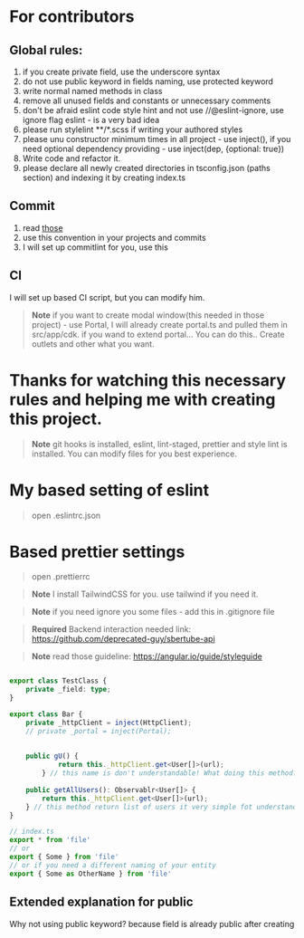 # For contributors

## Global rules:
1. if you create private field, use the underscore syntax
2. do not use public keyword in fields naming, use protected keyword
3. write normal named methods in class
4. remove all unused fields and constants or unnecessary comments
5. don't be afraid eslint code style hint and not use //@eslint-ignore, use ignore flag eslint - is a very bad idea  
6. please run stylelint **/*.scss if  writing your authored styles
7. please unu constructor minimum times in all project - use inject(), if you need optional dependency providing - use inject(dep, {optional: true})
8. Write code and refactor it. 
9. please declare all newly created directories in tsconfig.json (paths section) and indexing it by creating index.ts

## Commit
1. read [those](https://www.conventionalcommits.org/en/v1.0.0/) 
2. use this convention in your projects and commits
3. I will set up commitlint for you, use this

## CI
I will set up based CI script, but you can modify him.

> **Note**
> if you want to create modal window(this needed in those project) - use Portal, I will already create portal.ts and pulled them in src/app/cdk. 
> if you wand to extend portal... You can do this.. Create outlets and other what you want. 




# Thanks for watching this necessary rules and helping me with creating this project.

> **Note**
> git hooks is installed, eslint, lint-staged, prettier and style lint is installed. You can modify files for you best experience.

# My based setting of eslint

> open .eslintrc.json

# Based prettier settings

> open .prettierrc

>**Note**
> I install TailwindCSS for you. use tailwind if you need it.

>**Note**
> if you need ignore you some files - add this in .gitignore file

>**Required**
> Backend interaction needed link: https://github.com/deprecated-guy/sbertube-api


> **Note**
> read those guideline: https://angular.io/guide/styleguide


```typescript

export class TestClass {
	private _field: type;
}

export class Bar {
    private _httpClient = inject(HttpClient);
	// private _portal = inject(Portal);
    
    
    public gU() {
			return this._httpClient.get<User[]>(url);
		} // this name is don't understandable! What doing this method?
	
	public getAllUsers(): Observablr<User[]> {
        return this._httpClient.get<User[]>(url);
	} // this method return list of users it very simple fot understand
}
```

```typescript
// index.ts
export * from 'file'
// or
export { Some } from 'file'
// or if you need a different naming of your entity
export { Some as OtherName } from 'file'
```



## Extended explanation for public
Why not using public keyword?
because field is already public after creating

